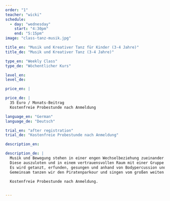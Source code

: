 ```yaml
---
order: "1"
teacher: "wicki"
schedule:
  - day: "wednesday"
    start: "4:30pm"
    end: "5:15pm"
image: "class-tanz-musik.jpg"

title_en: "Musik und Kreativer Tanz für Kinder (3-4 Jahre)"
title_de: "Musik und Kreativer Tanz (3-4 Jahre)"

type_en: "Weekly Class"
type_de: "Wöchentlicher Kurs"

level_en:
level_de:

price_en: |

price_de: |
  35 Euro / Monats-Beitrag  
  Kostenfreie Probestunde nach Anmeldung

language_en: "German"
language_de: "Deutsch"

trial_en: "after registration"
trial_de: "Kostenfreie Probestunde nach Anmeldung"

description_en:

description_de: |
  Musik und Bewegung stehen in einer engen Wechselbeziehung zueinander.
  Diese auszuloten und in einem vertrauensvollen Raum mit einer Gruppe Gleichaltriger phantasievoll zu erleben ist das Anliegen dieses Kurses.
  Es wird getanzt, erfunden, gesungen und anhand von Bodypercussion und elementarem Instrumentarium Rhythmus erlebt. Begleitet werden die Kinder durch Live Musik von Geige und Trommel.
  Gemeinsam tanzen wir den Piratenparkour und singen vom großen weiten Meer.
  
  Kostenfreie Probestunde nach Anmeldung.


---
```

